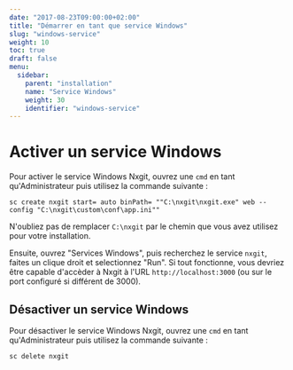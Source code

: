 ```yaml
---
date: "2017-08-23T09:00:00+02:00"
title: "Démarrer en tant que service Windows"
slug: "windows-service"
weight: 10
toc: true
draft: false
menu:
  sidebar:
    parent: "installation"
    name: "Service Windows"
    weight: 30
    identifier: "windows-service"
---
```


# Activer un service Windows

Pour activer le service Windows Nxgit, ouvrez une `cmd` en tant qu'Administrateur puis utilisez la commande suivante :

```
sc create nxgit start= auto binPath= ""C:\nxgit\nxgit.exe" web --config "C:\nxgit\custom\conf\app.ini""
```

N'oubliez pas de remplacer `C:\nxgit` par le chemin que vous avez utilisez pour votre installation.

Ensuite, ouvrez "Services Windows", puis recherchez le service `nxgit`, faites un clique droit et selectionnez "Run". Si tout fonctionne, vous devriez être capable d'accèder à Nxgit à l'URL `http://localhost:3000` (ou sur le port configuré si différent de 3000).

## Désactiver un service Windows

Pour désactiver le service Windows Nxgit, ouvrez une `cmd` en tant qu'Administrateur puis utilisez la commande suivante :

```
sc delete nxgit
```
